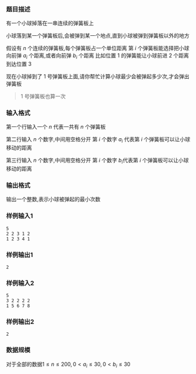 ### 题目描述
有一个小球掉落在一串连续的弹簧板上

小球落到某一个弹簧板后,会被弹到某一个地点,直到小球被弹到弹簧板以外的地方

假设有 $n$ 个连续的弹簧板,每个弹簧板占一个单位距离
第 $i$ 个弹簧板能选择把小球向前弹 $a_i$ 个距离,或者向前弹 $b_i$ 个距离
比如位置 $1$ 的弹簧能让小球前进 $2$ 个距离到达位置 $3$

现在小球掉到了 $1$ 号弹簧板上面,请你帮忙计算小球最少会被弹起多少次,才会弹出弹簧板

> $1$ 号弹簧板也算一次

### 输入格式

第一个行输入一个 $n$ 代表一共有 $n$ 个弹簧板

第二行输入 $n$ 个数字,中间用空格分开
第 $i$ 个数字 $a_i$ 代表第 $i$ 个弹簧板可以让小球移动的距离

第三行输入 $n$ 个数字,中间用空格分开
第 $i$ 个数字 $b_i$代表第 $i$ 个弹簧板可以让小球移动的距离
### 输出格式
输出一个整数,表示小球被弹起的最小次数
### 样例输入1
```
5
2 2 3 1 2
1 2 3 4 1
```
### 样例输出1
```
2
```
### 样例输入2
```
5
3 2 2 2 2
1 5 6 7 8
```
### 样例输出2
```
2
```
### 数据规模
对于全部的数据$1 \le n \le 200,0 \lt a_i \le 30,0 \lt b_i \le 30$